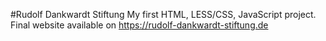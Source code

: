 #Rudolf Dankwardt Stiftung
My first HTML, LESS/CSS, JavaScript project.<br />
Final website available on https://rudolf-dankwardt-stiftung.de
